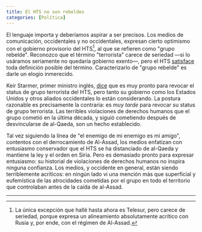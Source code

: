 ```yaml
---
title: El HTS no son rebeldes
categories: [Política]
---
```


El lenguaje importa y deberíamos aspirar a ser precisos. Los medios de
comunicación, occidentales y no occidentales, expresan cierto optimismo con el
gobierno provisorio del HTS[^1], al que se refieren como "grupo rebelde". Reconozco que el término "terrorista" carece de seriedad —si lo usáramos
seriamente no quedaría gobierno exento—, pero el HTS
[satisface](https://slopezpereyra.github.io/2024-12-08-WhoAreHTS/) toda
definición posible del término. Caracterizarlo de "grupo rebelde" es darle un
elogio inmerecido. 

Keir Starmer, primer ministro inglés,
[dice](https://news.sky.com/story/sir-keir-starmer-says-uk-will-play-our-part-on-world-stage-as-he-announces-further-aid-for-syria-13270404)
que es muy pronto para revocar el status de grupo terrorista del HTS, pero tanto 
su gobierno como los Estados Unidos y otros aliados occidentales lo están 
considerando. La postura razonable es precisamente la contraria: es *muy tarde*
para revocar su status de grupo terrorista. Las terribles violaciones de
derechos humanos que el grupo cometió en la última década, y siguió cometiendo
después de desvincularse de al-Qaeda, son un hecho establecido.

Tal vez siguiendo la línea de "el enemigo de mi enemigo es mi amigo", contentos 
con el derrocamiento de Al-Assad, los medios enfatizan con entusiasmo conservador 
que el HTS se ha distanciado de al-Qaeda y mantiene la ley y el orden en Siria.
Pero es demasiado pronto para expresar entusiasmo: su historial de violaciones
de derechos humanos no inspira ninguna confianza. Los medios, y occidente en
general, están siendo terriblemente acríticos: en ningún lado vi una mención
más que superficial y eufemística de las atrocidades cometidas por el grupo en
todo el territorio que controlaban antes de la caída de al-Assad. 




--- 

[^1]: La única excepción que hallé hasta ahora es Telesur, pero carece de seriedad,
porque expresa un alineamiento absolutamente acrítico con Rusia y, por ende, con 
el régimen de Al-Assad.








